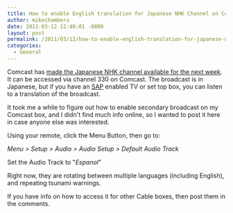 ```yaml
---
title: How to enable English translation for Japanese NHK Channel on Comcast
author: mikechambers
date: 2011-03-12 12:40:01 -0800
layout: post
permalink: /2011/03/12/how-to-enable-english-translation-for-japanese-nhk-channel-on-comcast/
categories:
  - General
---
```

Comcast has [made the Japanese NHK channel available for the next week][1]. It can be accessed via channel 330 on Comcast. The broadcast is in Japanese, but if you have an [SAP][2] enabled TV or set top box, you can listen to a translation of the broadcast.

It took me a while to figure out how to enable secondary broadcast on my Comcast box, and I didn't find much info online, so I wanted to post it here in case anyone else was interested.

Using your remote, click the Menu Button, then go to:

*Menu > Setup > Audio > Audio Setup > Default Audio Track*

Set the Audio Track to "*Espanol*"

Right now, they are rotating between multiple languages (including English), and repeating tsunami warnings.

If you have info on how to access it for other Cable boxes, then post them in the comments.

 [1]: http://www.sfgate.com/cgi-bin/blogs/techchron/detail?entry_id=84840
 [2]: http://en.wikipedia.org/wiki/Second_audio_program
